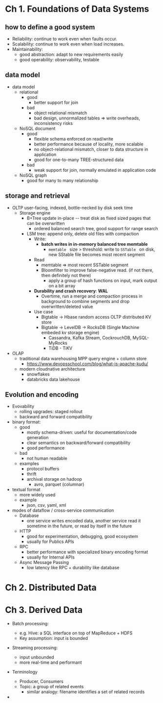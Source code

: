 
# Ch 1. Foundations of Data Systems


## how to define a good system

- Reliability: continue to work even when faults occur. 
- Scalability: continue to work even when load increases.
- Maintainability: 
  - good abstraction: adapt to new requirements easily
  - good operability: observability, testable

## data model

- data model
  - relational      
    - good
      - better support for join
    - bad
      - object relational mismatch
      - bad design, unnormalized tables => write overheads, inconsistency risks
  - NoSQL document     
    - good
      - flexible schema enforced on read/write
      - better performance because of locality, more scalable
      - no object-relational mismatch, closer to data structure in application 
      - good for one-to-many TREE-structured data
    - bad
      - weak support for join, normally emulated in application code
  - NoSQL graph
    - good for many to many relationship

## storage and retrieval

- OLTP user-facing, indexed, bottle-necked by disk seek time
  - Storage engine
    - B+Tree       update in-place -- treat disk as fixed sized pages that can be overwritten
      - ordered balanced search tree, good support for range search
    - LSM tree:    append only, delete old files with compaction
      - Write:
        - **batch writes in in-memory balanced tree memtable** 
          - `memtable ` size > threshold: write to `SSTable ` on disk, new SStable file becomes most recent segment 
      - Read
        - memtable => most recent SSTable segment 
        - Bloomfilter to improve false-negative read. (if not there, then definitely not there)
          - apply a group of hash functions on input, mark output on a bit array
      - **Durability and crash recovery**: **WAL**
        - Overtime, run a merge and compaction process in background to combine segments and drop overwritten/deleted value
      - Use case
        - Bigtable -> Hbase random access OLTP distributed KV store
        - Bigtable -> LevelDB -> RocksDB (Single Machine embeded kv storage engine)
          - Cassandra, Kafka Stream, CockrouchDB, MySQL-MyRocks
          - TiDB - TiKV
- OLAP
  - traditional data warehousing MPP query engine + column store
    - https://www.devopsschool.com/blog/what-is-apache-kudu/
  - modern cloudnative architecture
    - snowflakes
    - databricks data lakehouse 

## Evolution and encoding

- Evovability
  - rolling upgrades: staged rollout
  - backward and forward compatibility
- binary format: 
  - good
    - mostly schema-driven: useful for documentation/code generation
    - clear semantics on backward/forward compatibility
    - good performance
  - bad
    - not human readable
  - examples
    - protocol buffers
    - thrift
    - archival storage on hadoop
      - avro, parquet (columnar)
- textual format
  - more widely used
  - example
    - json, csv, yaml, xml
- modes of dataflow / cross-service communication
  - Database
    - one service writes encoded data, another service read it sometime in the future, or read by itself in the future
  - HTTP
    - good for experimentation, debugging, good ecosystem
    - usually for Publics APIs
  - RPC
    - better performance with specialized binary encoding format
    - usually for Internal APIs
  - Async Message Passing 
    - low latency like RPC + durability like database

# Ch 2. Distributed Data

# Ch 3. Derived Data

- Batch processing:
  - e.g. Hive: a SQL interface on top of MapReduce + HDFS
  - Key assumption: input is bounded 
- Streaming processing:
  - input unbounded
  - more real-time and performant

- Terminology 
  - Producer, Consumers
  - Topic: a group of related events
    - similar analogy:  filename identifies a set of related records
- 